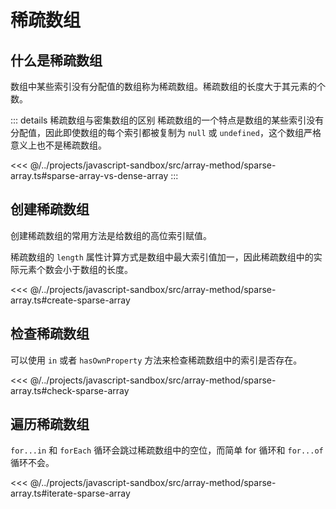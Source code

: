 # 稀疏数组

## 什么是稀疏数组

数组中某些索引没有分配值的数组称为稀疏数组。稀疏数组的长度大于其元素的个数。

::: details 稀疏数组与密集数组的区别
稀疏数组的一个特点是数组的某些索引没有分配值，因此即使数组的每个索引都被复制为 `null` 或 `undefined`，这个数组严格意义上也不是稀疏数组。

<<< @/../projects/javascript-sandbox/src/array-method/sparse-array.ts#sparse-array-vs-dense-array
:::

## 创建稀疏数组

创建稀疏数组的常用方法是给数组的高位索引赋值。

稀疏数组的 `length` 属性计算方式是数组中最大索引值加一，因此稀疏数组中的实际元素个数会小于数组的长度。

<<< @/../projects/javascript-sandbox/src/array-method/sparse-array.ts#create-sparse-array

## 检查稀疏数组

可以使用 `in` 或者 `hasOwnProperty` 方法来检查稀疏数组中的索引是否存在。

<<< @/../projects/javascript-sandbox/src/array-method/sparse-array.ts#check-sparse-array

## 遍历稀疏数组

`for...in` 和 `forEach` 循环会跳过稀疏数组中的空位，而简单 for 循环和 `for...of` 循环不会。

<<< @/../projects/javascript-sandbox/src/array-method/sparse-array.ts#iterate-sparse-array
